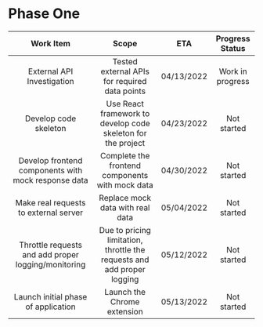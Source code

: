 # Phase One

|                    **Work Item**                    |                                **Scope**                                |   **ETA**  | **Progress Status** |
|:---------------------------------------------------:|:-----------------------------------------------------------------------:|:----------:|:-------------------:|
|              External API Investigation             |              Tested external APIs for required data points              | 04/13/2022 |   Work in progress  |
|                Develop code skeleton                |       Use React framework to develop code skeleton for the project      | 04/23/2022 |     Not started     |
| Develop frontend components with mock response data |             Complete the frontend components with mock data             | 04/30/2022 |     Not started     |
|        Make real requests to external server        |                     Replace mock data with real data                    | 05/04/2022 |     Not started     |
| Throttle requests and add proper logging/monitoring | Due to pricing limitation, throttle the requests and add proper logging | 05/12/2022 |     Not started     |
|         Launch initial phase of application         |                       Launch the Chrome extension                       | 05/13/2022 |     Not started     |
